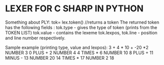 # LEXER FOR C SHARP IN PYTHON #


Something about PLY:
tok= lex.token() 			//returns a token
The returned token has the following fields :
tok.type - gives the type of token (prints from the TOKEN LIST)
tok.value - contains the lexeme
tok.lexpos, tok.line - position and line number respectively.

Sample example (printing type, value and lexpos):
3 + 4 * 10 + -20 *2
NUMBER 3 0
PLUS + 2
NUMBER 4 4
TIMES * 6
NUMBER 10 8
PLUS + 11
MINUS - 13
NUMBER 20 14
TIMES * 17
NUMBER 2 18